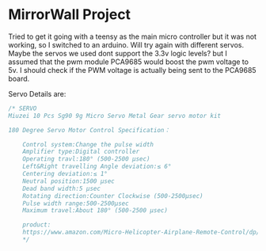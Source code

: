 # MirrorWall Project
Tried to get it going with a teensy as the main micro controller but it was not working, so I switched to an arduino. Will try again with different servos. Maybe the servos we used dont support the 3.3v logic levels? but I assumed that the pwm module PCA9685 would boost the pwm voltage to 5v. I should check if the PWM voltage is actually being sent to the PCA9685 board.

Servo Details are:
```c++
/* SERVO
Miuzei 10 Pcs Sg90 9g Micro Servo Metal Gear servo motor kit

180 Degree Servo Motor Control Specification：

    Control system:Change the pulse width
    Amplifier type:Digital controller
    Operating travl:180° (500-2500 μsec)
    Left&Right travelling Angle deviation:≤ 6°
    Centering deviation:≤ 1°
    Neutral position:1500 μsec
    Dead band width:5 μsec
    Rotating direction:Counter Clockwise (500-2500μsec)
    Pulse width range:500-2500μsec
    Maximum travel:About 180° (500-2500 μsec)

    product:
    https://www.amazon.com/Micro-Helicopter-Airplane-Remote-Control/dp/B072V529YD
    */
```




